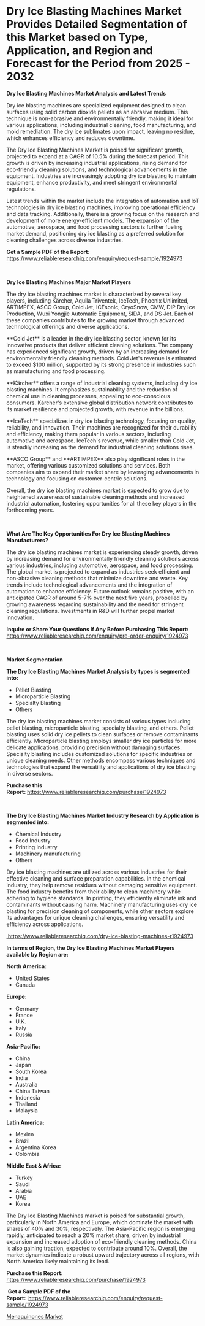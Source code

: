 <p><h1>Dry Ice Blasting Machines Market Provides Detailed Segmentation of this Market based on Type, Application, and Region and Forecast for the Period from 2025 - 2032</h1></p><p><strong>Dry Ice Blasting Machines Market Analysis and Latest Trends</strong></p>
<p><p>Dry ice blasting machines are specialized equipment designed to clean surfaces using solid carbon dioxide pellets as an abrasive medium. This technique is non-abrasive and environmentally friendly, making it ideal for various applications, including industrial cleaning, food manufacturing, and mold remediation. The dry ice sublimates upon impact, leaving no residue, which enhances efficiency and reduces downtime.</p><p>The Dry Ice Blasting Machines Market is poised for significant growth, projected to expand at a CAGR of 10.5% during the forecast period. This growth is driven by increasing industrial applications, rising demand for eco-friendly cleaning solutions, and technological advancements in the equipment. Industries are increasingly adopting dry ice blasting to maintain equipment, enhance productivity, and meet stringent environmental regulations.</p><p>Latest trends within the market include the integration of automation and IoT technologies in dry ice blasting machines, improving operational efficiency and data tracking. Additionally, there is a growing focus on the research and development of more energy-efficient models. The expansion of the automotive, aerospace, and food processing sectors is further fueling market demand, positioning dry ice blasting as a preferred solution for cleaning challenges across diverse industries.</p></p>
<p><strong>Get a Sample PDF of the Report:&nbsp;</strong> <a href="https://www.reliableresearchiq.com/enquiry/request-sample/1924973?utm_campaign=3283&utm_medium=2&utm_source=Github&utm_content=ia&utm_term=28032025&utm_id=dry-ice-blasting-machines">https://www.reliableresearchiq.com/enquiry/request-sample/1924973</a></p>
<p>&nbsp;</p>
<p><strong>Dry Ice Blasting Machines Major Market Players</strong></p>
<p><p>The dry ice blasting machines market is characterized by several key players, including Kärcher, Aquila Triventek, IceTech, Phoenix Unlimited, ARTIMPEX, ASCO Group, Cold Jet, ICEsonic, CryoSnow, CMW, DIP Dry Ice Production, Wuxi Yongjie Automatic Equipment, SIDA, and DS Jet. Each of these companies contributes to the growing market through advanced technological offerings and diverse applications.</p><p>**Cold Jet** is a leader in the dry ice blasting sector, known for its innovative products that deliver efficient cleaning solutions. The company has experienced significant growth, driven by an increasing demand for environmentally friendly cleaning methods. Cold Jet's revenue is estimated to exceed $100 million, supported by its strong presence in industries such as manufacturing and food processing.</p><p>**Kärcher** offers a range of industrial cleaning systems, including dry ice blasting machines. It emphasizes sustainability and the reduction of chemical use in cleaning processes, appealing to eco-conscious consumers. Kärcher's extensive global distribution network contributes to its market resilience and projected growth, with revenue in the billions.</p><p>**IceTech** specializes in dry ice blasting technology, focusing on quality, reliability, and innovation. Their machines are recognized for their durability and efficiency, making them popular in various sectors, including automotive and aerospace. IceTech's revenue, while smaller than Cold Jet, is steadily increasing as the demand for industrial cleaning solutions rises.</p><p>**ASCO Group** and **ARTIMPEX** also play significant roles in the market, offering various customized solutions and services. Both companies aim to expand their market share by leveraging advancements in technology and focusing on customer-centric solutions.</p><p>Overall, the dry ice blasting machines market is expected to grow due to heightened awareness of sustainable cleaning methods and increased industrial automation, fostering opportunities for all these key players in the forthcoming years.</p></p>
<p>&nbsp;</p>
<p><strong>What Are The Key Opportunities For Dry Ice Blasting Machines Manufacturers?</strong></p>
<p><p>The dry ice blasting machines market is experiencing steady growth, driven by increasing demand for environmentally friendly cleaning solutions across various industries, including automotive, aerospace, and food processing. The global market is projected to expand as industries seek efficient and non-abrasive cleaning methods that minimize downtime and waste. Key trends include technological advancements and the integration of automation to enhance efficiency. Future outlook remains positive, with an anticipated CAGR of around 5-7% over the next five years, propelled by growing awareness regarding sustainability and the need for stringent cleaning regulations. Investments in R&D will further propel market innovation.</p></p>
<p><strong>Inquire or Share Your Questions If Any Before Purchasing This Report:</strong> <a href="https://www.reliableresearchiq.com/enquiry/pre-order-enquiry/1924973?utm_campaign=3283&utm_medium=2&utm_source=Github&utm_content=ia&utm_term=28032025&utm_id=dry-ice-blasting-machines">https://www.reliableresearchiq.com/enquiry/pre-order-enquiry/1924973</a></p>
<p>&nbsp;</p>
<p><strong>Market Segmentation</strong></p>
<p><strong>The Dry Ice Blasting Machines Market Analysis by types is segmented into:</strong></p>
<p><ul><li>Pellet Blasting</li><li>Microparticle Blasting</li><li>Specialty Blasting</li><li>Others</li></ul></p>
<p><p>The dry ice blasting machines market consists of various types including pellet blasting, microparticle blasting, specialty blasting, and others. Pellet blasting uses solid dry ice pellets to clean surfaces or remove contaminants efficiently. Microparticle blasting employs smaller dry ice particles for more delicate applications, providing precision without damaging surfaces. Specialty blasting includes customized solutions for specific industries or unique cleaning needs. Other methods encompass various techniques and technologies that expand the versatility and applications of dry ice blasting in diverse sectors.</p></p>
<p><strong>Purchase this Report:&nbsp;</strong><a href="https://www.reliableresearchiq.com/purchase/1924973?utm_campaign=3283&utm_medium=2&utm_source=Github&utm_content=ia&utm_term=28032025&utm_id=dry-ice-blasting-machines">https://www.reliableresearchiq.com/purchase/1924973</a></p>
<p>&nbsp;</p>
<p><strong>The Dry Ice Blasting Machines Market Industry Research by Application is segmented into:</strong></p>
<p><ul><li>Chemical Industry</li><li>Food Industry</li><li>Printing Industry</li><li>Machinery manufacturing</li><li>Others</li></ul></p>
<p><p>Dry ice blasting machines are utilized across various industries for their effective cleaning and surface preparation capabilities. In the chemical industry, they help remove residues without damaging sensitive equipment. The food industry benefits from their ability to clean machinery while adhering to hygiene standards. In printing, they efficiently eliminate ink and contaminants without causing harm. Machinery manufacturing uses dry ice blasting for precision cleaning of components, while other sectors explore its advantages for unique cleaning challenges, ensuring versatility and efficiency across applications.</p></p>
<p><a href="https://www.reliableresearchiq.com/dry-ice-blasting-machines-r1924973?utm_campaign=3283&utm_medium=2&utm_source=Github&utm_content=ia&utm_term=28032025&utm_id=dry-ice-blasting-machines">&nbsp;https://www.reliableresearchiq.com/dry-ice-blasting-machines-r1924973</a></p>
<p><strong>In terms of Region, the Dry Ice Blasting Machines Market Players available by Region are:</strong></p>
<p>
    <p> <strong> North America: </strong>
        <ul>
            <li>United States</li>
            <li>Canada</li>
        </ul>
        </p> 
    <p> <strong> Europe: </strong>
        <ul>
            <li>Germany</li>
            <li>France</li>
            <li>U.K.</li>
            <li>Italy</li>
            <li>Russia</li>
        </ul>
        </p> 
    <p> <strong> Asia-Pacific: </strong>
        <ul>
            <li>China</li>
            <li>Japan</li>
            <li>South Korea</li>
            <li>India</li>
            <li>Australia</li>
            <li>China Taiwan</li>
            <li>Indonesia</li>
            <li>Thailand</li>
            <li>Malaysia</li>
        </ul>
        </p> 
    <p> <strong> Latin America: </strong>
        <ul>
            <li>Mexico</li>
            <li>Brazil</li>
            <li>Argentina Korea</li>
            <li>Colombia</li>
        </ul>
        </p> 
    <p> <strong> Middle East & Africa: </strong>
        <ul>
            <li>Turkey</li>
            <li>Saudi</li>
            <li>Arabia</li>
            <li>UAE</li>
            <li>Korea</li>
        </ul>
    </p>
    </p>
<p><p>The Dry Ice Blasting Machines market is poised for substantial growth, particularly in North America and Europe, which dominate the market with shares of 40% and 30%, respectively. The Asia-Pacific region is emerging rapidly, anticipated to reach a 20% market share, driven by industrial expansion and increased adoption of eco-friendly cleaning methods. China is also gaining traction, expected to contribute around 10%. Overall, the market dynamics indicate a robust upward trajectory across all regions, with North America likely maintaining its lead.</p></p>
<p><strong>Purchase this Report: </strong><a href="https://www.reliableresearchiq.com/purchase/1924973?utm_campaign=3283&utm_medium=2&utm_source=Github&utm_content=ia&utm_term=28032025&utm_id=dry-ice-blasting-machines">https://www.reliableresearchiq.com/purchase/1924973</a></p>
<p>&nbsp;<strong>Get a Sample PDF of the Report:&nbsp;&nbsp;</strong><a href="https://www.reliableresearchiq.com/enquiry/request-sample/1924973?utm_campaign=3283&utm_medium=2&utm_source=Github&utm_content=ia&utm_term=28032025&utm_id=dry-ice-blasting-machines">https://www.reliableresearchiq.com/enquiry/request-sample/1924973</a></p>
<p><strong></strong></p>
<p><p><a href="https://github.com/plawragarile/Market-Research-Report-List-1/blob/main/menaquinones-market.md?utm_campaign=3283&utm_medium=2&utm_source=Github&utm_content=ia&utm_term=28032025&utm_id=dry-ice-blasting-machines">Menaquinones Market</a></p></p>